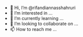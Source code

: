 - 👋 Hi, I’m @rifandiannasshahruri
- 👀 I’m interested in ...
- 🌱 I’m currently learning ...
- 💞️ I’m looking to collaborate on ...
- 📫 How to reach me ...

<!---
rifandiannasshahruri/rifandiannasshahruri is a ✨ special ✨ repository because its `README.md` (this file) appears on your GitHub profile.
You can click the Preview link to take a look at your changes.
--->
